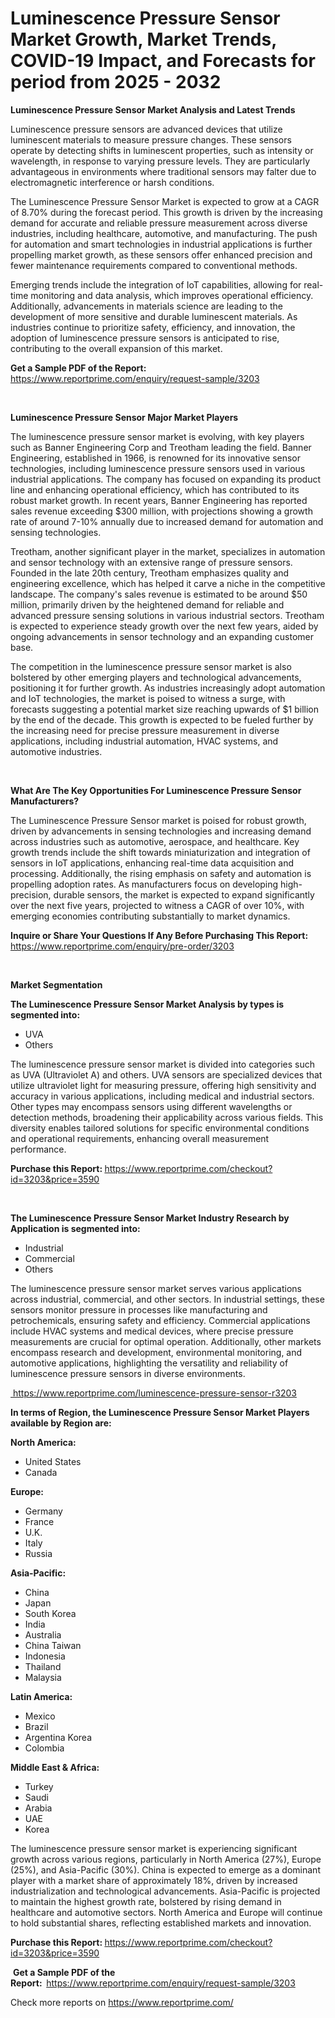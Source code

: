 <p><h1>Luminescence Pressure Sensor Market Growth, Market Trends, COVID-19 Impact, and Forecasts for period from 2025 - 2032</h1></p><p><strong>Luminescence Pressure Sensor Market Analysis and Latest Trends</strong></p>
<p><p>Luminescence pressure sensors are advanced devices that utilize luminescent materials to measure pressure changes. These sensors operate by detecting shifts in luminescent properties, such as intensity or wavelength, in response to varying pressure levels. They are particularly advantageous in environments where traditional sensors may falter due to electromagnetic interference or harsh conditions.</p><p>The Luminescence Pressure Sensor Market is expected to grow at a CAGR of 8.70% during the forecast period. This growth is driven by the increasing demand for accurate and reliable pressure measurement across diverse industries, including healthcare, automotive, and manufacturing. The push for automation and smart technologies in industrial applications is further propelling market growth, as these sensors offer enhanced precision and fewer maintenance requirements compared to conventional methods.</p><p>Emerging trends include the integration of IoT capabilities, allowing for real-time monitoring and data analysis, which improves operational efficiency. Additionally, advancements in materials science are leading to the development of more sensitive and durable luminescent materials. As industries continue to prioritize safety, efficiency, and innovation, the adoption of luminescence pressure sensors is anticipated to rise, contributing to the overall expansion of this market.</p></p>
<p><strong>Get a Sample PDF of the Report:&nbsp;</strong> <a href="https://www.reportprime.com/enquiry/request-sample/3203?utm_campaign=3078&utm_medium=2&utm_source=Github&utm_content=ia&utm_term=18032025&utm_id=luminescence-pressure-sensor">https://www.reportprime.com/enquiry/request-sample/3203</a></p>
<p>&nbsp;</p>
<p><strong>Luminescence Pressure Sensor Major Market Players</strong></p>
<p><p>The luminescence pressure sensor market is evolving, with key players such as Banner Engineering Corp and Treotham leading the field. Banner Engineering, established in 1966, is renowned for its innovative sensor technologies, including luminescence pressure sensors used in various industrial applications. The company has focused on expanding its product line and enhancing operational efficiency, which has contributed to its robust market growth. In recent years, Banner Engineering has reported sales revenue exceeding $300 million, with projections showing a growth rate of around 7-10% annually due to increased demand for automation and sensing technologies.</p><p>Treotham, another significant player in the market, specializes in automation and sensor technology with an extensive range of pressure sensors. Founded in the late 20th century, Treotham emphasizes quality and engineering excellence, which has helped it carve a niche in the competitive landscape. The company's sales revenue is estimated to be around $50 million, primarily driven by the heightened demand for reliable and advanced pressure sensing solutions in various industrial sectors. Treotham is expected to experience steady growth over the next few years, aided by ongoing advancements in sensor technology and an expanding customer base.</p><p>The competition in the luminescence pressure sensor market is also bolstered by other emerging players and technological advancements, positioning it for further growth. As industries increasingly adopt automation and IoT technologies, the market is poised to witness a surge, with forecasts suggesting a potential market size reaching upwards of $1 billion by the end of the decade. This growth is expected to be fueled further by the increasing need for precise pressure measurement in diverse applications, including industrial automation, HVAC systems, and automotive industries.</p></p>
<p>&nbsp;</p>
<p><strong>What Are The Key Opportunities For Luminescence Pressure Sensor Manufacturers?</strong></p>
<p><p>The Luminescence Pressure Sensor market is poised for robust growth, driven by advancements in sensing technologies and increasing demand across industries such as automotive, aerospace, and healthcare. Key growth trends include the shift towards miniaturization and integration of sensors in IoT applications, enhancing real-time data acquisition and processing. Additionally, the rising emphasis on safety and automation is propelling adoption rates. As manufacturers focus on developing high-precision, durable sensors, the market is expected to expand significantly over the next five years, projected to witness a CAGR of over 10%, with emerging economies contributing substantially to market dynamics.</p></p>
<p><strong>Inquire or Share Your Questions If Any Before Purchasing This Report:</strong> <a href="https://www.reportprime.com/enquiry/pre-order/3203?utm_campaign=3078&utm_medium=2&utm_source=Github&utm_content=ia&utm_term=18032025&utm_id=luminescence-pressure-sensor">https://www.reportprime.com/enquiry/pre-order/3203</a></p>
<p>&nbsp;</p>
<p><strong>Market Segmentation</strong></p>
<p><strong>The Luminescence Pressure Sensor Market Analysis by types is segmented into:</strong></p>
<p><ul><li>UVA</li><li>Others</li></ul></p>
<p><p>The luminescence pressure sensor market is divided into categories such as UVA (Ultraviolet A) and others. UVA sensors are specialized devices that utilize ultraviolet light for measuring pressure, offering high sensitivity and accuracy in various applications, including medical and industrial sectors. Other types may encompass sensors using different wavelengths or detection methods, broadening their applicability across various fields. This diversity enables tailored solutions for specific environmental conditions and operational requirements, enhancing overall measurement performance.</p></p>
<p><strong>Purchase this Report:&nbsp;</strong><a href="https://www.reportprime.com/checkout?id=3203&price=3590&utm_campaign=3078&utm_medium=2&utm_source=Github&utm_content=ia&utm_term=18032025&utm_id=luminescence-pressure-sensor">https://www.reportprime.com/checkout?id=3203&price=3590</a></p>
<p>&nbsp;</p>
<p><strong>The Luminescence Pressure Sensor Market Industry Research by Application is segmented into:</strong></p>
<p><ul><li>Industrial</li><li>Commercial</li><li>Others</li></ul></p>
<p><p>The luminescence pressure sensor market serves various applications across industrial, commercial, and other sectors. In industrial settings, these sensors monitor pressure in processes like manufacturing and petrochemicals, ensuring safety and efficiency. Commercial applications include HVAC systems and medical devices, where precise pressure measurements are crucial for optimal operation. Additionally, other markets encompass research and development, environmental monitoring, and automotive applications, highlighting the versatility and reliability of luminescence pressure sensors in diverse environments.</p></p>
<p><a href="https://www.reportprime.com/luminescence-pressure-sensor-r3203?utm_campaign=3078&utm_medium=2&utm_source=Github&utm_content=ia&utm_term=18032025&utm_id=luminescence-pressure-sensor">&nbsp;https://www.reportprime.com/luminescence-pressure-sensor-r3203</a></p>
<p><strong>In terms of Region, the Luminescence Pressure Sensor Market Players available by Region are:</strong></p>
<p>
    <p> <strong> North America: </strong>
        <ul>
            <li>United States</li>
            <li>Canada</li>
        </ul>
        </p> 
    <p> <strong> Europe: </strong>
        <ul>
            <li>Germany</li>
            <li>France</li>
            <li>U.K.</li>
            <li>Italy</li>
            <li>Russia</li>
        </ul>
        </p> 
    <p> <strong> Asia-Pacific: </strong>
        <ul>
            <li>China</li>
            <li>Japan</li>
            <li>South Korea</li>
            <li>India</li>
            <li>Australia</li>
            <li>China Taiwan</li>
            <li>Indonesia</li>
            <li>Thailand</li>
            <li>Malaysia</li>
        </ul>
        </p> 
    <p> <strong> Latin America: </strong>
        <ul>
            <li>Mexico</li>
            <li>Brazil</li>
            <li>Argentina Korea</li>
            <li>Colombia</li>
        </ul>
        </p> 
    <p> <strong> Middle East & Africa: </strong>
        <ul>
            <li>Turkey</li>
            <li>Saudi</li>
            <li>Arabia</li>
            <li>UAE</li>
            <li>Korea</li>
        </ul>
    </p>
    </p>
<p><p>The luminescence pressure sensor market is experiencing significant growth across various regions, particularly in North America (27%), Europe (25%), and Asia-Pacific (30%). China is expected to emerge as a dominant player with a market share of approximately 18%, driven by increased industrialization and technological advancements. Asia-Pacific is projected to maintain the highest growth rate, bolstered by rising demand in healthcare and automotive sectors. North America and Europe will continue to hold substantial shares, reflecting established markets and innovation.</p></p>
<p><strong>Purchase this Report: </strong><a href="https://www.reportprime.com/checkout?id=3203&price=3590&utm_campaign=3078&utm_medium=2&utm_source=Github&utm_content=ia&utm_term=18032025&utm_id=luminescence-pressure-sensor">https://www.reportprime.com/checkout?id=3203&price=3590</a></p>
<p>&nbsp;<strong>Get a Sample PDF of the Report:&nbsp;&nbsp;</strong><a href="https://www.reportprime.com/enquiry/request-sample/3203?utm_campaign=3078&utm_medium=2&utm_source=Github&utm_content=ia&utm_term=18032025&utm_id=luminescence-pressure-sensor">https://www.reportprime.com/enquiry/request-sample/3203</a></p>
<p><strong></strong></p>
<p>Check more reports on <a href="https://www.reportprime.com/?utm_campaign=3078&utm_medium=2&utm_source=Github&utm_content=ia&utm_term=18032025&utm_id=luminescence-pressure-sensor">https://www.reportprime.com/</a></p>
